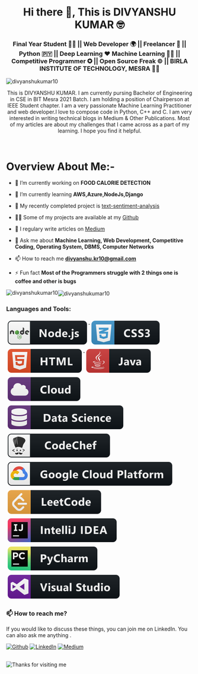 <h1 align="center">Hi there 👋, This is DIVYANSHU KUMAR 🤓 </> </h1>
<h3 align="center">Final Year Student 👨‍💻 || Web Developer 🌍 || Freelancer 🤝 || Python 🇵🇾 || Deep Learning ❤️ Machine Learning 👨‍💻 || Competitive Programmer ✪ || Open Source Freak ©️ || BIRLA INSTITUTE OF TECHNOLOGY, MESRA 👨‍🎓 </h3>
<p align="left"> <img src="https://komarev.com/ghpvc/?username=divyanshukumar10" alt="divyanshukumar10" /> </p>


<p align="center">This is DIVYANSHU KUMAR. I am currently pursing Bachelor of Engineering in CSE in BIT Mesra 2021 Batch. I am holding a position of Chairperson at IEEE Student chapter. I am a very passionate Machine Learning Practitioner and web developer.I love to compose code in Python, C++ and C. I am very interested in writing technical blogs in Medium & Other Publications. Most of my articles are about my challenges that I came across as a part of my learning. I hope you find it helpful. </p>


<br>

# Overview About Me:-

- 🔭 I’m currently working on <strong>FOOD CALORIE DETECTION</strong>

- 🌱 I’m currently learning **AWS,Azure,NodeJs,Django**

- 🤔 My recently completed project is [text-sentiment-analysis](https://github.com/divyanshukumar10/text-sentiment-analysis)

- 👨‍💻 Some of my projects are available at my [Github](https://github.com/divyanshukumar10?tab=repositories)

- 📝 I regulary write articles on [Medium](https://medium.com/@divyanshu.kr10)

- 💬 Ask me about **Machine Learning, Web Development, Competitive Coding, Operating System, DBMS, Computer Networks**

- 📫 How to reach me **divyanshu.kr10@gmail.com**

- ⚡ Fun fact **Most of the Programmers struggle with 2 things one is coffee and other is bugs**





<img align="left" src="https://github-readme-stats.vercel.app/api/top-langs/?username=divyanshukumar10&layout=compact&hide=html&theme=radical" alt="divyanshukumar10" />

<img align="center" src="https://github-readme-stats.vercel.app/api?username=divyanshukumar10&show_icons=true&theme=radical&count_private=true" alt="divyanshukumar10" />

<h3 align="left">Languages and Tools:</h3>
<p align="left">    

  <a href="#">
    <img src="svg/dev/frameworks/nodejs.svg" alt="nodejs" style="vertical-align:top; margin:6px 4px">
  </a>   

  <a href="#">
    <img src="svg/dev/languages/css3.svg" alt="css3" style="vertical-align:top; margin:6px 4px">
  </a>  
  
  <a href="#">
    <img src="svg/dev/languages/html.svg" alt="html" style="vertical-align:top; margin:6px 4px">
  </a>  

  <a href="#">
    <img src="svg/dev/languages/java.svg" alt="java" style="vertical-align:top; margin:6px 4px">
  </a>     

   <a href="#">
    <img src="svg/dev/misc/cloud.svg" alt="cloud" style="vertical-align:top; margin:6px 4px">
  </a>  

   <a href="#">
    <img src="svg/dev/misc/datascience.svg" alt="datascience" style="vertical-align:top; margin:6px 4px">
  </a>  
  
  <a href="#">
    <img src="svg/dev/services/codechef.svg" alt="codechef" style="vertical-align:top; margin:6px 4px">
  </a> 

  <a href="#">
    <img src="svg/dev/services/google_cloud_platform.svg" alt="google_cloud_platform" style="vertical-align:top; margin:6px 4px">
  </a> 

  <a href="#">
    <img src="svg/dev/services/leetcode.svg" alt="leetcode" style="vertical-align:top; margin:6px 4px">
  </a>

  <a href="#">
    <img src="svg/dev/tools/jetbrains_intellij.svg" alt="jetbrains_intellij" style="vertical-align:top; margin:6px 4px">
  </a> 

  <a href="#">
    <img src="svg/dev/tools/jetbrains_pycharm.svg" alt="jetbrains_pycharm" style="vertical-align:top; margin:6px 4px">
  </a> 
  
  <a href="#">
    <img src="svg/dev/tools/visualstudio.svg" alt="visualstudio" style="vertical-align:top; margin:6px 4px">
  </a> 

</p>


### 📫 How to reach me?
If you would like to discuss these things, you can join me on LinkedIn. You can also ask me anything .

<p><a href="https://github.com/divyanshukumar10" target="_blank"><img alt="Github" src="https://img.shields.io/badge/GitHub-%2312100E.svg?&style=for-the-badge&logo=Github&logoColor=white" /></a> <a href="https://www.linkedin.com/in/divyanshu-kumar-20b09810b/" target="_blank"><img alt="LinkedIn" src="https://img.shields.io/badge/linkedin-%230077B5.svg?&style=for-the-badge&logo=linkedin&logoColor=white" /></a> <a href="https://medium.com/@divyanshu.kr10" target="_blank"><img alt="Medium" src="https://img.shields.io/badge/medium-%2312100E.svg?&style=for-the-badge&logo=medium&logoColor=white" /></a>
</p>


<br>

<img height="120" alt="Thanks for visiting me" width="100%" src="https://raw.githubusercontent.com/BrunnerLivio/brunnerlivio/master/images/marquee.svg" />
